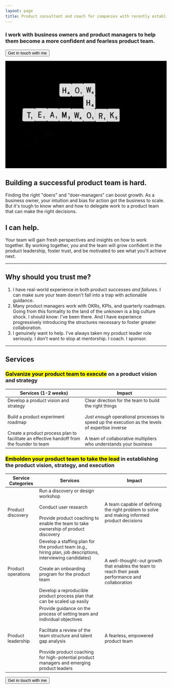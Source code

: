 ```yaml
---
layout: page
title: Product consultant and coach for companies with recently established product teams
---
```

### I work with business owners and product managers to help them become a more confident and fearless product team.

<button name="button" onclick="http://kimbarros.com/contact">Get in touch with me</button>

![image to introduce my services](assets/images/pages/service-intro.jpg)

## Building a successful product team is hard.
Finding the right "doers" and "doer-managers" can boost growth. As a business owner, your intuition and bias for action got the business to scale. But it's tough to know when and how to delegate work to a product team that can make the right decisions.

## I can help.
Your team will gain fresh perspectives and insights on how to work together. By working together, you and the team will grow confident in the product leadership, foster trust, and be motivated to see what you'll achieve next.

---

## Why should you trust me?
1. I have real-world experience in both product successes *and failures*. I can make sure your team doesn't fall into a trap with actionable guidance.
2. Many product managers work with OKRs, KPIs, and quarterly roadmaps. Going from this formality to the land of the unknown is a big culture shock. I should know: I've been there. And I have experience progressively introducing the structures necessary to foster greater collaboration.
3. I genuinely want to help. I've always taken my product leader role seriously. I don't want to stop at mentorship. I coach. I sponsor.

---
## Services
### <mark>Galvanize your product team to execute</mark> on a product vision and strategy

<table>
<thead>
<tr>
   <th>Services (1-2 weeks)</th>
   <th>Impact</th>
  </tr>
</thead>
 <tbody>
  <tr>
   <td>
   Develop a product vision and strategy<br><br>
   Build a product experiment roadmap<br><br>
   Create a product process plan to facilitate an effective handoff from the founder to team
   </td>
   <td>
   Clear direction for the team to build the right things<br><br>
   <i>Just enough</i> operational processes to speed up the execution as the levels of expertise inverse<br><br>
   A team of collaborative multipliers who understands your business
   </td>
  </tr>
 </tbody>
</table>

### <mark>Embolden your product team to take the lead</mark> in establishing the product vision, strategy, and execution
<table>
<thead>
<tr>
   <th>Service Categories</th>
   <th>Services</th>
   <th>Impact</th>
  </tr>
</thead>
 <tbody>
  <tr>
    <td>Product discovery</td>
    <td>
    Run a discovery or design workshop<br><br>
    Conduct user research<br><br>
    Provide product coaching to enable the team to take ownership of product discovery
    </td>
    <td>
    A team capable of defining the right problem to solve and making informed product decisions
    </td>
  </tr>
  <tr>
    <td>Product operations</td>
    <td>
    Develop a staffing plan for the product team (e.g., hiring plan, job descriptions, interviewing candidates)<br><br>
    Create an onboarding program for the product team<br><br>
    Develop a reproducible product process plan that can be scaled up easily
    </td>
    <td>
    A well-thought-out growth that enables the team to reach their peak performance and collaboration
    </td>
  </tr>
  <tr>
    <td>Product leadership</td>
    <td>
    Provide guidance on the process of setting team and individual objectives<br><br>
    Facilitate a review of the team structure and talent gap analysis<br><br>
    Provide product coaching for high-potential product managers and emerging product leaders
    </td>
    <td>
    A fearless, empowered product team
    </td>
  </tr>
 </tbody>
</table>

<button name="button" onclick="http://kimbarros.com/contact">Get in touch with me</button>
